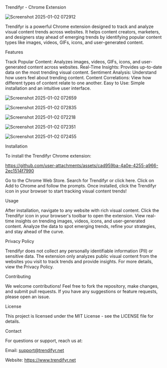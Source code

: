 Trendifyr - Chrome Extension

![Screenshot 2025-01-02 072912](https://github.com/user-attachments/assets/9453a60e-8b66-4437-842e-5ab3688c31a6)

Trendifyr is a powerful Chrome extension designed to track and analyze visual content trends across websites. It helps content creators, marketers, and designers stay ahead of emerging trends by identifying popular content types like images, videos, GIFs, icons, and user-generated content.

Features

Track Popular Content: Analyzes images, videos, GIFs, icons, and user-generated content across websites.
Real-Time Insights: Provides up-to-date data on the most trending visual content.
Sentiment Analysis: Understand how users feel about trending content.
Content Correlations: View how different types of content relate to one another.
Easy to Use: Simple installation and an intuitive user interface.

![Screenshot 2025-01-02 072659](https://github.com/user-attachments/assets/de007b83-cca8-45c0-a4bd-b10e13dc9090)

![Screenshot 2025-01-02 072835](https://github.com/user-attachments/assets/5b954f5d-ad15-4641-a075-c09946835c06)

![Screenshot 2025-01-02 072218](https://github.com/user-attachments/assets/17fec25c-0f87-4857-b3e9-539d8997462f)

![Screenshot 2025-01-02 072351](https://github.com/user-attachments/assets/ade2a2b9-0a3b-4ab5-b309-7163f86cd590)

![Screenshot 2025-01-02 072455](https://github.com/user-attachments/assets/94c791e3-26e0-414e-aa4c-d7450c114b06)

Installation

To install the Trendifyr Chrome extension:

https://github.com/user-attachments/assets/cad959ba-4a0e-4255-a966-2ec1514f7990

Go to the Chrome Web Store.
Search for Trendifyr or click here.
Click on Add to Chrome and follow the prompts.
Once installed, click the Trendifyr icon in your browser to start tracking visual content trends!

Usage

After installation, navigate to any website with rich visual content.
Click the Trendifyr icon in your browser's toolbar to open the extension.
View real-time insights on trending images, videos, icons, and user-generated content.
Analyze the data to spot emerging trends, refine your strategies, and stay ahead of the curve.

Privacy Policy

Trendifyr does not collect any personally identifiable information (PII) or sensitive data. The extension only analyzes public visual content from the websites you visit to track trends and provide insights. For more details, view the Privacy Policy.

Contributing

We welcome contributions! Feel free to fork the repository, make changes, and submit pull requests. If you have any suggestions or feature requests, please open an issue.

License

This project is licensed under the MIT License - see the LICENSE file for details.

Contact

For questions or support, reach us at:

Email: support@trendifyr.net

Website: https://www.trendifyr.net
